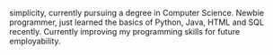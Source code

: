simplicity, currently pursuing a degree in Computer Science. Newbie programmer, just learned the basics of Python, Java, HTML and SQL recently.
Currently improving my programming skills for future employability.

<!---
simplicity0308/simplicity0308 is a ✨ special ✨ repository because its `README.md` (this file) appears on your GitHub profile.
You can click the Preview link to take a look at your changes.
--->
